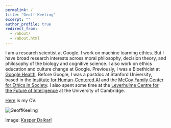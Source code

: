```yaml
---
permalink: /
title: "Geoff Keeling"
excerpt: ""
author_profile: true
redirect_from: 
  - /about/
  - /about.html
---
```


I am a research scientist at Google. I work on machine learning ethics. But I have broad research interests across moral philosophy, decision theory, and philosophy of the biology and cognitive science. I also work on ethics education and culture change at Google. Previously, I was a Bioethicist at [Google Health](https://health.google/). Before Google, I was a postdoc at Stanford University, based in the [Institute for Human-Centered AI](https://hai.stanford.edu/) and the [McCoy Family Center for Ethics in Society](https://ethicsinsociety.stanford.edu/). I also spent some time at the [Leverhulme Centre for the Future of Intelligence](https://lcfi.ac.uk) at the University of Cambridge.

[Here](https://geoffkeeling.github.io/files/CV.pdf) is my CV.

![GeoffKeeling](https://geoffkeeling.github.io/images/bio-photo.jpg)

Image: [Kasper Dalkarl](https://www.kasperdalkarl.com/)
